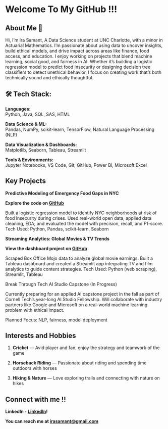 # Welcome To My GitHub !!!
## About Me 👋

Hi, I’m Ira Samant, A Data Science student at UNC Charlotte, with a minor in Actuarial Mathematics. I’m passionate about using data to uncover insights, build ethical models, and drive impact across areas like finance, food access, and education.
I enjoy working on projects that blend machine learning, social good, and fairness in AI. Whether it’s building a logistic regression model to predict food insecurity or designing decision tree classifiers to detect unethical behavior, I focus on creating work that’s both technically sound and ethically thoughtful.

## 🛠 Tech Stack:

**Languages:**  
Python, Java, SQL, SAS, HTML

**Data Science & ML:**  
Pandas, NumPy, scikit-learn, TensorFlow, Natural Language Processing (NLP)

**Data Visualization & Dashboards:**  
Matplotlib, Seaborn, Tableau, Streamlit

**Tools & Environments:**  
Jupyter Notebooks, VS Code, Git, GitHub, Power BI, Microsoft Excel

## Key Projects 
**Predictive Modeling of Emergency Food Gaps in NYC**

**Explore the code on [GitHub](https://github.com/irasamant21/Food-Gap-Regression)**

Built a logistic regression model to identify NYC neighborhoods at risk of food insecurity during crises. Used real-world open data, applied data cleaning, EDA, and evaluated the model with precision, recall, and F1-score.
Tech Used: Python, Pandas, scikit-learn, Seaborn

**Streaming Analytics: Global Movies & TV Trends**

**View the dashboard project on [GitHub](https://github.com/irasamant21/gdp-dashboard-movie-data)**

Scraped Box Office Mojo data to analyze global movie earnings. Built a Tableau dashboard and created a Streamlit app integrating TV and film analytics to guide content strategies.
Tech Used: Python (web scraping), Streamlit, Tableau

Break Through Tech AI Studio Capstone (In Progress)

Currently preparing for an applied AI capstone project in the fall as part of Cornell Tech’s year-long AI Studio Fellowship. Will collaborate with industry partners like Google and Microsoft on a real-world machine learning problem with ethical impact.

Planned Focus: NLP, fairness, model deployment

## Interests and Hobbies 
1. **Cricket** — Avid player and fan, enjoy the strategy and teamwork of the game

2. **Horseback Riding** — Passionate about riding and spending time outdoors with horses

3. **Hiking & Nature** — Love exploring trails and connecting with nature on hikes

## Connect with me !!
**LinkedIn - [LinkedIn](https://linkedin.com/in/irasamant21)!**

**You can reach me at [irasamant@gmail.com](mailto:irasamant@gmail.com)**


